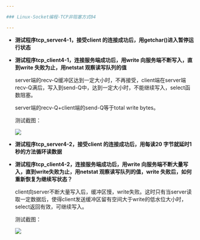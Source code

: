 ```yaml
---

### Linux-Socket编程-TCP非阻塞方式04

---
```


*   **测试程序tcp_server4-1，接受client 的连接成功后，用getchar()进入暂停运行状态**

*   **测试程序tcp_client4-1，连接服务端成功后，用write 向服务端不断写入，直到write 失败为止，用netstat 观察读写队列的值**

    server端的recv-Q缓冲区达到一定大小时，不再接受，client端在server端recv-Q满后，写入到send-Q中，达到一定大小时，不能继续写入，select函数阻塞。

    server端的recv-Q+client端的send-Q等于total write bytes。

    测试截图：

    ![][041]

*   **测试程序tcp_server4-2，接受client 的连接成功后，用每读20 字节就延时1 秒的方法循环读数据**
*   **测试程序tcp_client4-2，连接服务端成功后，用write 向服务端不断大量写入，直到write失败为止，用netstat 观察读写队列的值，write 失败后，如何重新恢复为继续写状态？**

    client向server不断大量写入后，缓冲区慢，write失败。这时只有当server读取一定数据后，使得client发送缓冲区留有空间大于write的低水位大小时，select返回有效，可继续写入。

    测试截图：

    ![][042]

[041]: Linux-Socket编程-TCP非阻塞方式04/041.jpg
[042]: Linux-Socket编程-TCP非阻塞方式04/042.jpg